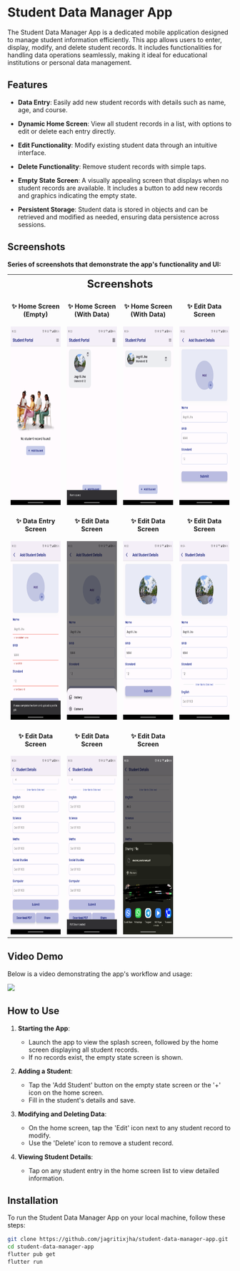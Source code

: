 # Student Data Manager App

The Student Data Manager App is a dedicated mobile application designed to manage student information efficiently. This app allows users to enter, display, modify, and delete student records. It includes functionalities for handling data operations seamlessly, making it ideal for educational institutions or personal data management.

## Features

- **Data Entry**: Easily add new student records with details such as name, age, and course.

- **Dynamic Home Screen**: View all student records in a list, with options to edit or delete each entry directly.

- **Edit Functionality**: Modify existing student data through an intuitive interface.

- **Delete Functionality**: Remove student records with simple taps.

- **Empty State Screen**: A visually appealing screen that displays when no student records are available. It includes a button to add new records and graphics indicating the empty state.

- **Persistent Storage**: Student data is stored in objects and can be retrieved and modified as needed, ensuring data persistence across sessions.

## Screenshots

**Series of screenshots that demonstrate the app's functionality and UI:**  
<table style="border-collapse: collapse; width: 100%;">
  <tr>
    <th colspan="4" style="text-align: center; border: 0; font-size: 24px;">Screenshots</th>
  </tr>

  <tr>
    <td style="width: 25%; border: 0; text-align: center;">
      <h4>✨ Home Screen (Empty)</h4>
      <img src="screenshots/screenshot1.png" height="400em" />
    </td>
    <td style="width: 25%; border: 0; text-align: center;">
      <h4>✨ Home Screen (With Data)</h4>
      <img src="screenshots/screenshot6.png" height="400em" />
    </td>
    <td style="width: 25%; border: 0; text-align: center;">
      <h4>✨ Home Screen (With Data)</h4>
      <img src="screenshots/screenshot7.png" height="400em" />
    </td>
    <td style="width: 25%; border: 0; text-align: center;">
      <h4>✨ Edit Data Screen</h4>
      <img src="screenshots/screenshot2.png" height="400em" />
    </td>
  </tr>

  <tr>
    <td style="width: 25%; border: 0; text-align: center;">
      <h4>✨ Data Entry Screen</h4>
      <img src="screenshots/screenshot3.png" height="400em" />
    </td>
    <td style="width: 25%; border: 0; text-align: center;">
      <h4>✨ Edit Data Screen</h4>
      <img src="screenshots/screenshot4.png" height="400em" />
    </td>
    <td style="width: 25%; border: 0; text-align: center;">
      <h4>✨ Edit Data Screen</h4>
      <img src="screenshots/screenshot5.png" height="400em" />
    </td>
    <td style="width: 25%; border: 0; text-align: center;">
      <h4>✨ Edit Data Screen</h4>
      <img src="screenshots/screenshot8.png" height="400em" />
    </td>
  </tr>

  <tr>
    <td style="width: 25%; border: 0; text-align: center;">
      <h4>✨ Edit Data Screen</h4>
      <img src="screenshots/screenshot9.png" height="400em" />
    </td>
    <td style="width: 25%; border: 0; text-align: center;">
      <h4>✨ Edit Data Screen</h4>
      <img src="screenshots/screenshot10.png" height="400em" />
    </td>
    <td style="width: 25%; border: 0; text-align: center;">
      <h4>✨ Edit Data Screen</h4>
      <img src="screenshots/screenshot11.png" height="400em" />
    </td>
    <td style="width: 25%; border: 0; text-align: center;">
      <!-- Add an extra cell for alignment purposes -->
    </td>
  </tr>
</table>

## Video Demo

Below is a video demonstrating the app's workflow and usage:

<img src="screenshots/app_overview.gif" height="500em" />

## How to Use

1. **Starting the App**:
    - Launch the app to view the splash screen, followed by the home screen displaying all student records.
    - If no records exist, the empty state screen is shown.

2. **Adding a Student**:
    - Tap the 'Add Student' button on the empty state screen or the '+' icon on the home screen.
    - Fill in the student's details and save.

3. **Modifying and Deleting Data**:
    - On the home screen, tap the 'Edit' icon next to any student record to modify.
    - Use the 'Delete' icon to remove a student record.

4. **Viewing Student Details**:
    - Tap on any student entry in the home screen list to view detailed information.

## Installation

To run the Student Data Manager App on your local machine, follow these steps:

```bash
git clone https://github.com/jagritixjha/student-data-manager-app.git
cd student-data-manager-app
flutter pub get
flutter run
